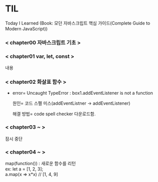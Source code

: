 # TIL
Today I Learned (Book: 모던 자바스크립트 핵심 가이드(Complete Guide to Modern JavaScript))

<h3>< chapter00 자바스크립트 기초 ></h3>  






<h3>< chapter01 var, let, const ></h3>


내용




<h3>< chapter02 화살표 함수 ></h3>


* error= Uncaught TypeError : box1.addEventListener is not a function

  원인= 코드 스펠 미스(addEventListner -> addEventListener)

  해결 방법= code spell checker 다운로드함.


<h3>< chapter03 ~  ></h3>
잠시 중단 

<h3>< chapter04 ~  ></h3>
map(function()) : 새로운 함수를 리턴<br>
ex: let a = [1, 2, 3]; <br>
a.map(x => x*x) // [1, 4, 9]<br>